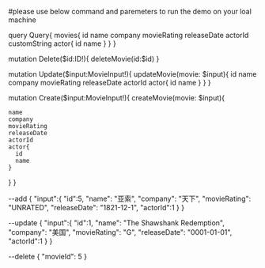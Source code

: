 #please use below command and paremeters to run the demo on your loal machine

query Query{
  movies{
  id
  name
  company
  movieRating
  releaseDate
  actorId
  customString
    actor{
      id
      name
    }
  }
}

mutation Delete($id:ID!){
  deleteMovie(id:$id)
}

mutation Update($input:MovieInput!){
  updateMovie(movie: $input){
    id
    name
    company
    movieRating
    releaseDate
    actorId
    actor{
      id
      name
    }
  }
}

mutation Create($input:MovieInput!){
  createMovie(movie: $input){
    
    name
    company
    movieRating
    releaseDate
    actorId
    actor{
      id
      name
    }
  }
}


--add
{
  "input":{
     "id":5,
     "name": "亚索",
     "company": "天下",
     "movieRating": "UNRATED",
     "releaseDate": "1821-12-1",
     "actorId":1 
  }
}

--update
{
  "input":{
     "id":1,
     "name": "The Shawshank Redemption",
     "company": "美国",
     "movieRating": "G",
     "releaseDate": "0001-01-01",
     "actorId":1 
  }
}


--delete
{
	"movieId": 5
}
